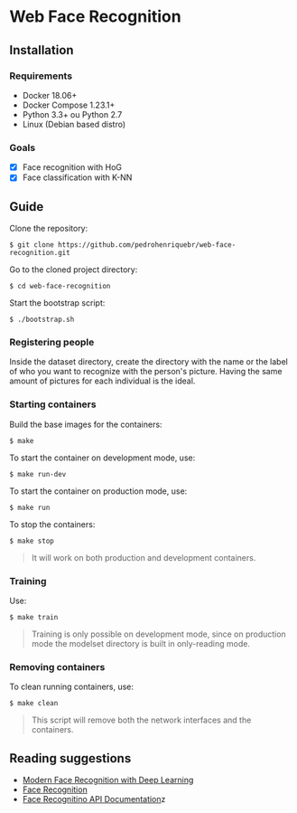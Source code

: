 # Web Face Recognition

## Installation

### Requirements

* Docker 18.06+
* Docker Compose 1.23.1+
* Python 3.3+ ou Python 2.7
* Linux (Debian based distro)

### Goals

* [x] Face recognition with HoG
* [x] Face classification with K-NN

## Guide

Clone the repository:

```console
$ git clone https://github.com/pedrohenriquebr/web-face-recognition.git
```

Go to the cloned project directory:

```console
$ cd web-face-recognition
```

Start the bootstrap script:

```console
$ ./bootstrap.sh
```

### Registering people

Inside the dataset directory, create the directory with the name or the label of who you want to recognize with the person's picture. Having the same amount of pictures for each individual is the ideal.

### Starting containers

Build the base images for the containers:

```console
$ make
```

To start the container on development mode, use:

```console
$ make run-dev
```

To start the container on production mode, use:

```console
$ make run
```

To stop the containers:

```console
$ make stop
```


> It will work on both production and development containers.

### Training

Use:

```console
$ make train
```

> Training is only possible on development mode, since on production mode the modelset directory is built in only-reading mode.

### Removing containers

To clean running containers, use:

```console
$ make clean
```

> This script will remove both the network interfaces and the containers.

## Reading suggestions

* [Modern Face Recognition with Deep Learning](https://medium.com/@ageitgey/machine-learning-is-fun-part-4-modern-face-recognition-with-deep-learning-c3cffc121d78)
* [Face Recognition](https://github.com/ageitgey/face_recognition)
* [Face Recognitino API Documentation](https://face-recognition.readthedocs.io/en/latest/face_recognition.html)z